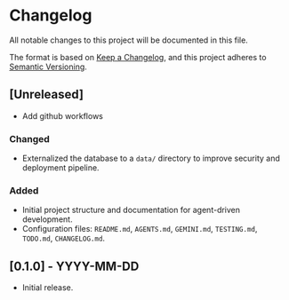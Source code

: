 # Changelog

All notable changes to this project will be documented in this file.

The format is based on [Keep a Changelog](https://keepachangelog.com/en/1.0.0/),
and this project adheres to [Semantic Versioning](https://semver.org/spec/v2.0.0.html).

## [Unreleased]
- Add github workflows

### Changed
- Externalized the database to a `data/` directory to improve security and deployment pipeline.

### Added
- Initial project structure and documentation for agent-driven development.
- Configuration files: `README.md`, `AGENTS.md`, `GEMINI.md`, `TESTING.md`, `TODO.md`, `CHANGELOG.md`.

## [0.1.0] - YYYY-MM-DD
- Initial release.  
